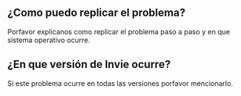 ## ¿Como puedo replicar el problema?
Porfavor explicanos como replicar el problema paso a paso y en que sistema operativo ocurre.
## ¿En que versión de Invie ocurre?
Si este problema ocurre en todas las versiones porfavor mencionarlo.
